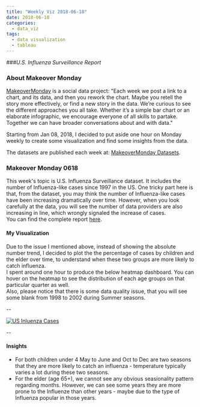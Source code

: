 ```yaml
---
title: "Weekly Viz 2018-06-18"
date: 2018-06-18
categories:
  - data_viz
tags:
  - data visualization
  - tableau
---
```


###*U.S. Influenza Surveillance Report*


### About Makeover Monday

[MakeoverMonday](http://www.makeovermonday.co.uk/) is a social data project:
"Each week we post a link to a chart, and its data, and then you rework the chart.
Maybe you retell the story more effectively, or find a new story in the data.
We’re curious to see the different approaches you all take. Whether it’s a simple bar chart or an elaborate infographic, we encourage everyone of all skills to partake.
Together we can have broader conversations about and with data."

Starting from Jan 08, 2018, I decided to put aside one hour on Monday weekly to create some visualization and find some insights from the data.

The datasets are published each week at: [MakeoverMonday Datasets](http://www.makeovermonday.co.uk/data/).

### Makeover Monday 0618

This week's topic is U.S. Influenza Surveillance dataset. It includes the number of Influenza-like cases since 1997 in the US. One tricky part here is that, from the dataset, you may think the number of Influenza-like cases have been increasing dramatically over time. However, when you look carefully at the data, you will see the number of data providers are also increasing in line, which wrongly signaled the increase of cases.  
You can find the complete report [here](https://www.cdc.gov/flu/weekly/#S11).  

#### My Visualization

Due to the issue I mentioned above, instead of showing the absolute number trend, I decided to plot the the percentage of cases by children and the elder over time, to understand when these two groups are more likely to catch influenza.  
I spent around one hour to produce the below heatmap dashboard. You can hover on the heatmap to see the distribution of each age groups on that particular quarter as well.  
Also, please notice that there is some data quality issue, that you will see some blank from 1998 to 2002 during Summer seasons.  

--  
<div class='tableauPlaceholder' id='viz1529373762377' style='position: relative'>
<noscript><a href='#'>
  <img alt='US Inluenza Cases ' src='https:&#47;&#47;public.tableau.com&#47;static&#47;images&#47;Ma&#47;MakeOverMonday0618&#47;USInluenzaCases&#47;1_rss.png' style='border: none' />
</a></noscript>
<object class='tableauViz'  style='display:none;'>
  <param name='host_url' value='https%3A%2F%2Fpublic.tableau.com%2F' />
  <param name='embed_code_version' value='3' />
  <param name='site_root' value='' />
  <param name='name' value='MakeOverMonday0618&#47;USInluenzaCases' />
  <param name='tabs' value='no' />
  <param name='toolbar' value='yes' />
  <param name='static_image' value='https:&#47;&#47;public.tableau.com&#47;static&#47;images&#47;Ma&#47;MakeOverMonday0618&#47;USInluenzaCases&#47;1.png' />
  <param name='animate_transition' value='yes' />
  <param name='display_static_image' value='yes' />
  <param name='display_spinner' value='yes' />
  <param name='display_overlay' value='yes' />
  <param name='display_count' value='yes' />
  <param name='filter' value='publish=yes' />
</object></div>            
<script type='text/javascript'>     
  var divElement = document.getElementById('viz1529373762377');     
  var vizElement = divElement.getElementsByTagName('object')[0];      
  vizElement.style.width='800px';vizElement.style.height='827px';      
  var scriptElement = document.createElement('script');                
  scriptElement.src = 'https://public.tableau.com/javascripts/api/viz_v1.js';    
  vizElement.parentNode.insertBefore(scriptElement, vizElement);              
</script>  

--  

#### Insights
* For both children under 4 May to June and Oct to Dec are two seasons that they are more likely to catch an influenza - temperature typically varies a lot during these two seasons.    
* For the elder (age 65+), we cannot see any obvious seasionality pattern regarding months. However, we can see some years they are more prone to the Influenze than other years - maybe due to the type of Influenza popular in those years.    

